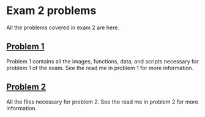 # Exam 2 problems

All the problems covered in exam 2 are here.

## [Problem 1](problem-1)
Problem 1 contains all the images, functions, data, and scripts necessary for problem 1 of the exam. See the read me in problem 1 for more information.

## [Problem 2](problem-2)
All the files necessary for problem 2. See the read me in problem 2 for more information.

